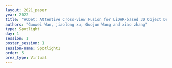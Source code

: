 ```yaml
---
layout: 2021_paper
year: 2022
title: "ACDet: Attentive Cross-view Fusion for LiDAR-based 3D Object Detection"
authors: "Guowei Wan, jiaolong xu, Guojun Wang and xiao zhang"
type: Spotlight
day: 1
session: 1
poster_session: 1
session-name: Spotlight1
order: 5
prez_type: Virtual
---
```

